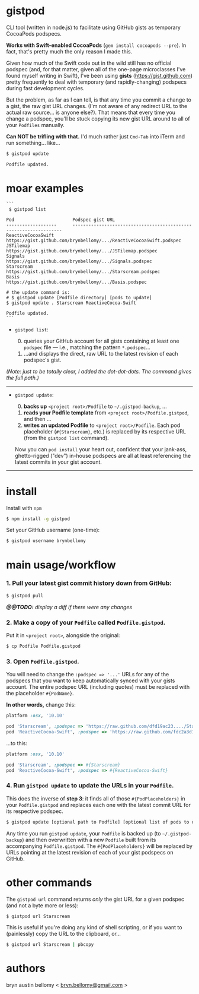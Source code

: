 
# gistpod

CLI tool (written in node.js) to facilitate using GitHub gists as temporary CocoaPods podspecs.

**Works with Swift-enabled CocoaPods** (`gem install cocoapods --pre`).  In fact, that's pretty much the only reason I made this.

Given how much of the Swift code out in the wild still has no official podspec (and, for that matter, given all of the one-page microclasses I've found myself writing in Swift), I've been using **gists** (<https://gist.github.com>) pretty frequently to deal with temporary (and rapidly-changing) podspecs during fast development cycles.

But the problem, as far as I can tell, is that any time you commit a change to a gist, the raw gist URL changes.  (I'm not aware of any redirect URL to the actual raw source... is anyone else?).  That means that every time you change a podspec, you'll be stuck copying its new gist URL around to all of your `Podfiles` manually.

**Can NOT be trifling with that.**  I'd much rather just `Cmd-Tab` into iTerm and run something... like...

```sh
$ gistpod update

Podfile updated.
```



# moar examples

    ```
     $ gistpod list

    Pod                      Podspec gist URL
    -------------------      ------------------------------------------------------------------
    ReactiveCocoaSwift       https://gist.github.com/brynbellomy/.../ReactiveCocoaSwift.podspec
    JSTilemap                https://gist.github.com/brynbellomy/.../JSTilemap.podspec
    Signals                  https://gist.github.com/brynbellomy/.../Signals.podspec
    Starscream               https://gist.github.com/brynbellomy/.../Starscream.podspec
    Basis                    https://gist.github.com/brynbellomy/.../Basis.podspec

    # the update command is:
    # $ gistpod update [Podfile directory] [pods to update]
    $ gistpod update . Starscream ReactiveCocoa-Swift

    Podfile updated.
    ```

- `gistpod list`:
    
    0. queries your GitHub account for all gists containing at least one `podspec` file — i.e., matching the pattern `*.podspec`...
    0. ...and displays the direct, raw URL to the latest revision of each podspec's gist.

*(Note: just to be totally clear, I added the dot-dot-dots.  The command gives the full path.)*

-------------

- `gistpod update`:

    0. **backs up** `<project root>/Podfile` to `~/.gistpod-backup`, ...
    0. **reads your Podfile template** from `<project root>/Podfile.gistpod`, and then ...
    0. **writes an updated Podfile** to `<project root>/Podfile`.  Each pod placeholder (`#{Starscream}`, etc.) is replaced by its respective URL (from the `gistpod list` command).
    
    Now you can `pod install` your heart out, confident that your jank-ass, ghetto-rigged ("dev") in-house podspecs are all at least referencing the latest commits in your gist account.

-------------



# install

Install with `npm`

```sh
$ npm install -g gistpod
```

Set your GitHub username (one-time):

```sh
$ gistpod username brynbellomy
```



# main usage/workflow

### 1. Pull your latest gist commit history down from GitHub:

```sh
$ gistpod pull
```

_**@@TODO:** display a diff if there were any changes_


### 2. Make a copy of your `Podfile` called `Podfile.gistpod`.

Put it in `<project root>`, alongside the original:

```sh
$ cp Podfile Podfile.gistpod
```

### 3. Open `Podfile.gistpod`.

You will need to change the `:podspec => '...'` URLs for any of the podspecs that you want to keep automatically synced with your gists account.  The entire podspec URL (including quotes) must be replaced with the placeholder `#{PodName}`.

**In other words,** change this:

```ruby
platform :osx, '10.10'

pod 'Starscream', :podspec => 'https://raw.github.com/dfd19ac23..../Starscream.podspec'
pod 'ReactiveCocoa-Swift', :podspec => 'https://raw.github.com/fdc2a3d19..../ReactiveCocoa-Swift.podspec'
```

...to this:

```ruby
platform :osx, '10.10'

pod 'Starscream', :podspec => #{Starscream}
pod 'ReactiveCocoa-Swift', :podspec => #{ReactiveCocoa-Swift}
```


### 4. Run `gistpod update` to update the URLs in your `Podfile`.

This does the inverse of **step 3**: it finds all of those `#{PodPlaceholders}` in your `Podfile.gistpod` and replaces each one with the latest commit URL for its respective podspec.

```sh
$ gistpod update [optional path to Podfile] [optional list of pods to update]
```

Any time you run `gistpod update`, your `Podfile` is backed up (to `~/.gistpod-backup`) and then overwritten with a new `Podfile` built from its accompanying `Podfile.gistpod`.  The `#{PodPlaceholders}` will be replaced by URLs pointing at the latest revision of each of your gist podspecs on GitHub.



# other commands

The `gistpod url` command returns *only* the gist URL for a given podspec (and not a byte more or less):

```sh
$ gistpod url Starscream
```

This is useful if you're doing any kind of shell scripting, or if you want to (painlessly) copy the URL to the clipboard, or...

```sh
$ gistpod url Starscream | pbcopy
```




# authors

bryn austin bellomy < <bryn.bellomy@gmail.com> >

